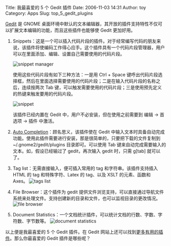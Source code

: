 Title: 我最喜爱的 5 个 Gedit 插件
Date: 2006-11-03 14:31
Author: toy
Category: Apps
Slug: top_5_gedit_plugins

[Gedit](http://www.gnome.org/projects/gedit/) 是 GNOME
桌面环境中默认的文本编辑器，其开放的插件支持特性不仅可以扩展文本编辑的功能，而且这些插件也能够使
Gedit 更加好用。

1.  Snippets：这是一个可以插入代码片段的插件。对于经常编写代码的朋友来说，该插件将使编码工作得心应手。这个插件具有一个代码片段管理器，用户可以在里面添加、编辑、设置自己需要使用的代码片段。

    ![snippet
    manager](http://i.linuxtoy.org/i/2006/11/snippet_manager.png)

    使用这些代码片段有如下三种方法：一是用 Ctrl + Space
    键呼出代码片段选择框，然后在里面选择需要使用的代码片段；二是在输入代码片段的名称之后，连续按两次
    Tab
    键，可以触发需要使用的代码片段；三是使用预先定义的热键来触发要用的代码片段。

    ![snippet](http://i.linuxtoy.org/i/2006/11/snippet_ctrl_space.png)

    该插件已经内置在 Gedit 中，用户不必安装，但在使用之前需要到 编辑 ->
    首选项 -> 插件 中激活。

2.  [Auto
    Completion](http://elias.hiex.at/gedit-plugins/)：顾名思义，该插件使在
    Gedit
    中输入文本时具备自动完成功能。使用此插件需要进行安装，那是很简单的，只要把下载的文件复制到
    ~/.gnome2/gedit/plugins 目录即可。可以使用 Tab
    键来自动完成需要输入的文本。如，假设已经输过了 gedit，再次输入 gedit
    时，只需 g[tab] 就可以了。
3.  Tag list：无需直接输入，便可插入常用的 tag 和字符串。该插件支持插入
    HTML 的 tag 和特殊字符、Latex 的 tag、以及 XSLT 的元素、函数和
    Axes。
    ![tags list](http://i.linuxtoy.org/i/2006/11/tags_list.png)
4.  File Browser：这个插件为 gedit
    提供文件浏览支持，可以直接通过导航文件系统来处理文件。支持创建新的目录和文件，也可以监视目录的更改情况。
    ![file browser](http://i.linuxtoy.org/i/2006/11/file_browser.png)
5.  Document
    Statistics：一个文档统计插件，可以统计文档的行数、字数、字符数、字节数等。
    ![document
    statistics](http://i.linuxtoy.org/i/2006/11/document_statistics.png)

以上便是我最喜爱的 5 个 Gedit 插件。在 Gedit
网站上还可以找到[更多有用的插件](http://live.gnome.org/Gedit/Plugins)。那么你最喜爱的
Gedit 插件是哪些呢？
